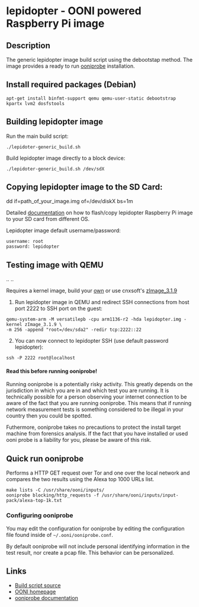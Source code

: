 # lepidopter - OONI powered Raspberry Pi image

## Description
The generic lepidopter image build script using the debootstap method.
The image provides a ready to run [ooniprobe](https://github.com/TheTorProject/ooni-probe)
installation.

## Install required packages (Debian)
```
apt-get install binfmt-support qemu qemu-user-static debootstrap kpartx lvm2 dosfstools
```

## Building lepidopter image
Run the main build script:
```
./lepidoter-generic_build.sh
```
Build lepidopter image directly to a block device:
```
./lepidoter-generic_build.sh /dev/sdX
```
## Copying lepidopter image to the SD Card:
dd if=path_of_your_image.img of=/dev/diskX bs=1m

Detailed [documentation](http://elinux.org/RPi_Easy_SD_Card_Setup#SD_card_setup) 
on how to flash/copy lepidopter Raspberry Pi image to your SD card from different OS.

Lepidopter image default username/password:

```
username: root 
password: lepidopter
```

## Testing image with QEMU
.. ..

<!--- TODO: Create your own kernel how-to --->
Requires a kernel image, build your 
[own](http://www.cnx-software.com/2011/10/18/raspberry-pi-emulator-in-ubuntu-with-qemu) 
or use cnxsoft's [zImage_3.1.9](http://dl.dropbox.com/u/45842273/zImage_3.1.9)

1) Run lepidopter image in QEMU and redirect SSH connections from host port 2222 
to SSH port on the guest:
```
qemu-system-arm -M versatilepb -cpu arm1136-r2 -hda lepidopter.img -kernel zImage_3.1.9 \
-m 256 -append "root=/dev/sda2" -redir tcp:2222::22
```
2) You can now connect to lepidopter SSH (use default password lepidopter):
```
ssh -P 2222 root@localhost
```

#### Read this before running ooniprobe!

Running ooniprobe is a potentially risky activity. This greatly depends on the
jurisdiction in which you are in and which test you are running. It is
technically possible for a person observing your internet connection to be
aware of the fact that you are running ooniprobe. This means that if running
network measurement tests is something considered to be illegal in your country
then you could be spotted.

Futhermore, ooniprobe takes no precautions to protect the install target machine
from forensics analysis.  If the fact that you have installed or used ooni
probe is a liability for you, please be aware of this risk.

## Quick run ooniprobe

Performs a HTTP GET request over Tor and one over the local network and compares
 the two results using the Alexa top 1000 URLs list.

```
make lists -C /usr/share/ooni/inputs/
ooniprobe blocking/http_requests -f /usr/share/ooni/inputs/input-pack/alexa-top-1k.txt 
```

### Configuring ooniprobe

You may edit the configuration for ooniprobe by editing the configuration file
found inside of `~/.ooni/ooniprobe.conf`.

By default ooniprobe will not include personal identifying information in the
test result, nor create a pcap file. This behavior can be personalized.

## Links
* [Build script source](http://blog.kmp.or.at/2012/05/build-your-own-raspberry-pi-image)
* [OONI homepage](http://ooni.torproject.org)
* [ooniprobe documentation](https://ooni.torproject.org/docs/#using-ooniprobe)
